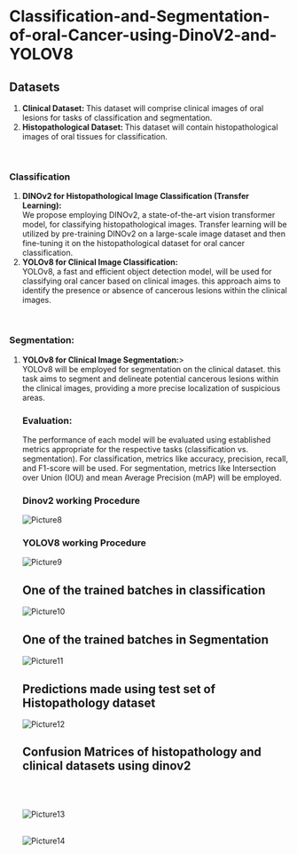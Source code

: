 # Classification-and-Segmentation-of-oral-Cancer-using-DinoV2-and-YOLOV8
<H2>Datasets</H2>
<ol>
<li><b>Clinical Dataset: </b>This dataset will comprise clinical images of oral lesions for tasks of classification and segmentation.</li>
<li><b>Histopathological Dataset: </b>This dataset will contain histopathological images of oral tissues for classification.</li>
</ol>
<br>
<H3>Classification</H3>
<ol>
<li><b>DINOv2 for Histopathological Image Classification (Transfer Learning):</b><br>
We propose employing DINOv2, a state-of-the-art vision transformer model, for classifying histopathological images. Transfer learning will be utilized by pre-training DINOv2 on a large-scale image dataset and then fine-tuning it on the histopathological dataset for oral cancer classification.</li>
<li><b>YOLOv8 for Clinical Image Classification:</b><br>
YOLOv8, a fast and efficient object detection model, will be used for classifying oral cancer based on clinical images. this approach aims to identify the presence or absence of cancerous lesions within the clinical images.</li>
</ol>
<br>

<H3>Segmentation:</H3>
<ol>
<li><b>YOLOv8 for Clinical Image Segmentation:</b>><br>
YOLOv8 will be employed for segmentation on the clinical dataset. this task aims to segment and delineate potential cancerous lesions within the clinical images, providing a more precise localization of suspicious areas.</li
</ol>

<H3>Evaluation:</H3>

The performance of each model will be evaluated using established metrics appropriate for the respective tasks (classification vs. segmentation). For classification, metrics like accuracy, precision, recall, and F1-score will be used. For segmentation, metrics like Intersection over Union (IOU) and mean Average Precision (mAP) will be employed.

<H3>Dinov2 working Procedure</H3>

![Picture8](https://github.com/srinivas21109/Classification-and-Segmentation-of-oral-Cancer-using-DinoV2-and-YOLOV8/assets/119849011/384b6dbd-087a-4c16-9665-d17f085c77bf)

<H3>YOLOV8 working Procedure</H3>

![Picture9](https://github.com/srinivas21109/Classification-and-Segmentation-of-oral-Cancer-using-DinoV2-and-YOLOV8/assets/119849011/8b322bc1-218b-4be3-ae1f-5c7a5d4e95c6)

<H2>One of the trained batches in classification</H2>

![Picture10](https://github.com/srinivas21109/Classification-and-Segmentation-of-oral-Cancer-using-DinoV2-and-YOLOV8/assets/119849011/6287b9d0-44a5-4c8d-af69-f806718c8f57)

<H2>One of the trained batches in Segmentation</H2>

![Picture11](https://github.com/srinivas21109/Classification-and-Segmentation-of-oral-Cancer-using-DinoV2-and-YOLOV8/assets/119849011/a5dbd327-1aee-4a7d-ac5a-68d5dcdf8aca)

<H2>Predictions made using test set of Histopathology dataset</H2>

![Picture12](https://github.com/srinivas21109/Classification-and-Segmentation-of-oral-Cancer-using-DinoV2-and-YOLOV8/assets/119849011/9a65ede6-8737-465d-9ce6-3c4c6458bae1)

<H2>Confusion Matrices of histopathology and clinical datasets using dinov2</H2>
<br></br>

![Picture13](https://github.com/srinivas21109/Classification-and-Segmentation-of-oral-Cancer-using-DinoV2-and-YOLOV8/assets/119849011/0fd0a765-5bd0-42d8-af2d-3ae25c415f3d)
<br></br>

![Picture14](https://github.com/srinivas21109/Classification-and-Segmentation-of-oral-Cancer-using-DinoV2-and-YOLOV8/assets/119849011/1fd76129-e9e5-46ea-a7ef-8d3277ec839f)




